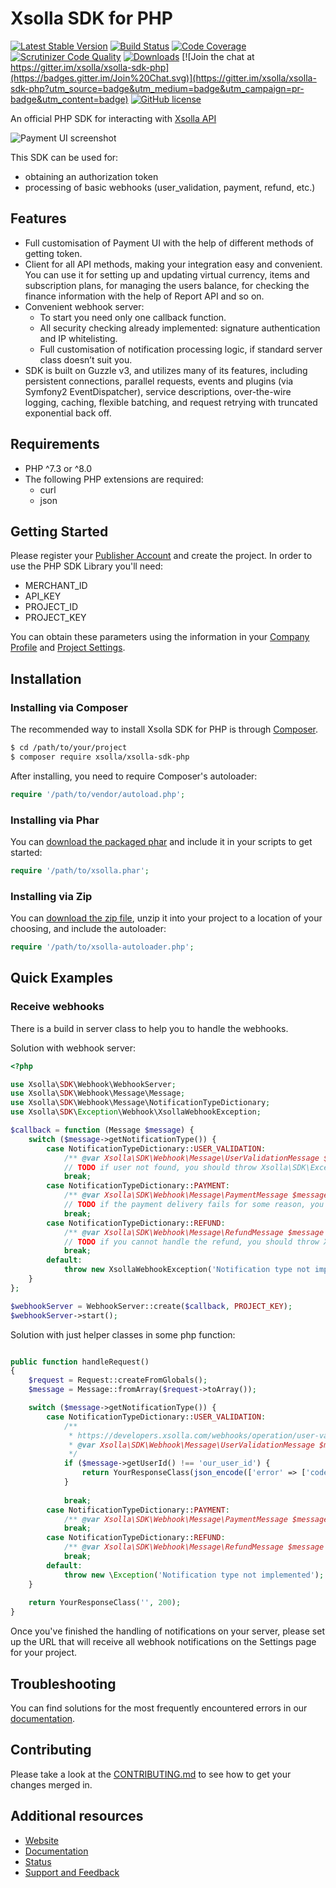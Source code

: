 # Xsolla SDK for PHP

[![Latest Stable Version](https://poser.pugx.org/xsolla/xsolla-sdk-php/v/stable.png)](https://packagist.org/packages/xsolla/xsolla-sdk-php)
[![Build Status](https://travis-ci.org/xsolla/xsolla-sdk-php.png?branch=master)](https://travis-ci.org/xsolla/xsolla-sdk-php)
[![Code Coverage](https://scrutinizer-ci.com/g/xsolla/xsolla-sdk-php/badges/coverage.png?b=master)](https://scrutinizer-ci.com/g/xsolla/xsolla-sdk-php/?branch=master)
[![Scrutinizer Code Quality](https://scrutinizer-ci.com/g/xsolla/xsolla-sdk-php/badges/quality-score.png?b=master)](https://scrutinizer-ci.com/g/xsolla/xsolla-sdk-php/?branch=master)
[![Downloads](https://poser.pugx.org/xsolla/xsolla-sdk-php/d/total.png)](https://packagist.org/packages/xsolla/xsolla-sdk-php)
[![Join the chat at https://gitter.im/xsolla/xsolla-sdk-php](https://badges.gitter.im/Join%20Chat.svg)](https://gitter.im/xsolla/xsolla-sdk-php?utm_source=badge&utm_medium=badge&utm_campaign=pr-badge&utm_content=badge)
[![GitHub license](https://img.shields.io/badge/license-MIT-blue.svg)](https://raw.githubusercontent.com/xsolla/xsolla-sdk-php/master/LICENSE)

An official PHP SDK for interacting with [Xsolla API](https://developers.xsolla.com/api/)

![Payment UI screenshot](http://xsolla.cachefly.net/img/ps3_github2.png)

This SDK can be used for:
* obtaining an authorization token
* processing of basic webhooks (user_validation, payment, refund, etc.)

## Features

* Full customisation of Payment UI with the help of different methods of getting token.
* Client for all API methods, making your integration easy and convenient. You can use it for setting up and updating virtual currency, items and subscription plans, for managing the users balance, for checking the finance information with the help of Report API and so on.
* Convenient webhook server:
  * To start you need only one callback function.
  * All security checking already implemented: signature authentication and IP whitelisting.
  * Full customisation of notification processing logic, if standard server class doesn’t suit you.
* SDK is built on Guzzle v3, and utilizes many of its features, including persistent connections, parallel requests, events and plugins (via Symfony2 EventDispatcher), service descriptions, over-the-wire logging, caching, flexible batching, and request retrying with truncated exponential back off.

## Requirements

* PHP ^7.3 or ^8.0
* The following PHP extensions are required:
  * curl
  * json

## Getting Started

Please register your [Publisher Account](https://publisher.xsolla.com/signup) and create the project.
In order to use the PHP SDK Library you'll need:
* MERCHANT_ID
* API_KEY
* PROJECT_ID
* PROJECT_KEY

You can obtain these parameters using the information in your [Company Profile](https://publisher.xsolla.com/company) and [Project Settings](https://publisher.xsolla.com/projects).

## Installation

### Installing via Composer

The recommended way to install Xsolla SDK for PHP is through [Composer](http://getcomposer.org).

``` bash
$ cd /path/to/your/project
$ composer require xsolla/xsolla-sdk-php
```

After installing, you need to require Composer's autoloader:

```php
require '/path/to/vendor/autoload.php';
```

### Installing via Phar

You can [download the packaged phar](https://github.com/xsolla/xsolla-sdk-php/releases) and include it in your scripts to get started:

``` php
require '/path/to/xsolla.phar';
```

### Installing via Zip

You can [download the zip file](https://github.com/xsolla/xsolla-sdk-php/releases), unzip it into your project to a location of your choosing, and include the autoloader:

``` php
require '/path/to/xsolla-autoloader.php';
```

## Quick Examples

### Receive webhooks

There is a build in server class to help you to handle the webhooks.

Solution with webhook server:
```php
<?php

use Xsolla\SDK\Webhook\WebhookServer;
use Xsolla\SDK\Webhook\Message\Message;
use Xsolla\SDK\Webhook\Message\NotificationTypeDictionary;
use Xsolla\SDK\Exception\Webhook\XsollaWebhookException;

$callback = function (Message $message) {
    switch ($message->getNotificationType()) {
        case NotificationTypeDictionary::USER_VALIDATION:
            /** @var Xsolla\SDK\Webhook\Message\UserValidationMessage $message */
            // TODO if user not found, you should throw Xsolla\SDK\Exception\Webhook\InvalidUserException
            break;
        case NotificationTypeDictionary::PAYMENT:
            /** @var Xsolla\SDK\Webhook\Message\PaymentMessage $message */
            // TODO if the payment delivery fails for some reason, you should throw Xsolla\SDK\Exception\Webhook\XsollaWebhookException
            break;
        case NotificationTypeDictionary::REFUND:
            /** @var Xsolla\SDK\Webhook\Message\RefundMessage $message */
            // TODO if you cannot handle the refund, you should throw Xsolla\SDK\Exception\Webhook\XsollaWebhookException
            break;
        default:
            throw new XsollaWebhookException('Notification type not implemented');
    }
};

$webhookServer = WebhookServer::create($callback, PROJECT_KEY);
$webhookServer->start();
```

Solution with just helper classes in some php function:
```php

public function handleRequest()
{
    $request = Request::createFromGlobals();
    $message = Message::fromArray($request->toArray());

    switch ($message->getNotificationType()) {
        case NotificationTypeDictionary::USER_VALIDATION:
            /**
             * https://developers.xsolla.com/webhooks/operation/user-validation/
             * @var Xsolla\SDK\Webhook\Message\UserValidationMessage $message 
             */
            if ($message->getUserId() !== 'our_user_id') {
                return YourResponseClass(json_encode(['error' => ['code' => 'INVALID_USER', 'message' => 'Invalid user']]), 400);
            }
            
            break;
        case NotificationTypeDictionary::PAYMENT:
            /** @var Xsolla\SDK\Webhook\Message\PaymentMessage $message */
            break;
        case NotificationTypeDictionary::REFUND:
            /** @var Xsolla\SDK\Webhook\Message\RefundMessage $message */
            break;
        default:
            throw new \Exception('Notification type not implemented');
    }
    
    return YourResponseClass('', 200);
}

```

Once you've finished the handling of notifications on your server, please set up the URL that will receive all webhook notifications on the Settings page for your project.

## Troubleshooting

You can find solutions for the most frequently encountered errors in our [documentation](https://developers.xsolla.com/doc/sdk/#php_sdk_troubleshooting).

## Contributing

Please take a look at the [CONTRIBUTING.md](CONTRIBUTING.md) to see how to get your changes merged in.

## Additional resources

* [Website](http://xsolla.com)
* [Documentation](http://developers.xsolla.com)
* [Status](http://status.xsolla.com)
* [Support and Feedback](mailto:integration@xsolla.com)
